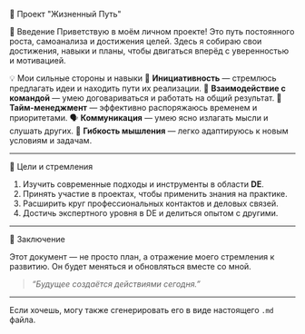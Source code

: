 🌟 Проект "Жизненный Путь"

📘 Введение
Приветствую в моём личном проекте! Это путь постоянного роста, самоанализа и достижения целей. Здесь я собираю свои достижения, навыки и планы, чтобы двигаться вперёд с уверенностью и мотивацией.

💡 Мои сильные стороны и навыки
🎨 **Инициативность** — стремлюсь предлагать идеи и находить пути их реализации.
🤝 **Взаимодействие с командой** — умею договариваться и работать на общий результат.
📅 **Тайм-менеджмент** — эффективно распоряжаюсь временем и приоритетами.
🗣️ **Коммуникация** — умею ясно излагать мысли и слушать других.
🔄 **Гибкость мышления** — легко адаптируюсь к новым условиям и задачам.

---

🎯 Цели и стремления

1. Изучить современные подходы и инструменты в области **DE**.
2. Принять участие в проектах, чтобы применить знания на практике.
3. Расширить круг профессиональных контактов и деловых связей.
4. Достичь экспертного уровня в DE и делиться опытом с другими.

---

📌 Заключение

Этот документ — не просто план, а отражение моего стремления к развитию. Он будет меняться и обновляться вместе со мной.

> *“Будущее создаётся действиями сегодня.”*

---

Если хочешь, могу также сгенерировать его в виде настоящего `.md` файла.
